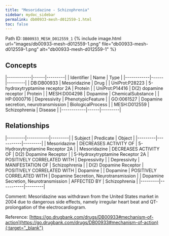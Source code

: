 ```yaml
---
title: "Mesoridazine - Schizophrenia"
sidebar: mydoc_sidebar
permalink: db00933-mesh-d012559-1.html
toc: false 
---
```



Path ID: `DB00933_MESH_D012559_1`
{% include image.html url="images/db00933-mesh-d012559-1.png" file="db00933-mesh-d012559-1.png" alt="db00933-mesh-d012559-1" %}

## Concepts

|------------|------|---------|
| Identifier | Name | Type    |
|------------|------|---------|
| DB:DB00933 | Mesoridazine | Drug |
| UniProt:P28223 | 5-hydroxytryptamine receptor 2A | Protein |
| UniProt:P14416 | D(2) dopamine receptor | Protein |
| MESH:D004298 | Dopamine | ChemicalSubstance |
| HP:0000716 | Depressivity | PhenotypicFeature |
| GO:0061527 | Dopamine secretion, neurotransmission | BiologicalProcess |
| MESH:D012559 | Schizophrenia | Disease |
|------------|------|---------|

## Relationships

|---------|-----------|---------|
| Subject | Predicate | Object  |
|---------|-----------|---------|
| Mesoridazine | DECREASES ACTIVITY OF | 5-Hydroxytryptamine Receptor 2A |
| Mesoridazine | DECREASES ACTIVITY OF | D(2) Dopamine Receptor |
| 5-Hydroxytryptamine Receptor 2A | POSITIVELY CORRELATED WITH | Depressivity |
| Depressivity | MANIFESTATION OF | Schizophrenia |
| D(2) Dopamine Receptor | POSITIVELY CORRELATED WITH | Dopamine |
| Dopamine | POSITIVELY CORRELATED WITH | Dopamine Secretion, Neurotransmission |
| Dopamine Secretion, Neurotransmission | AFFECTED BY | Schizophrenia |
|---------|-----------|---------|

Comment: Mesoridazine was withdrawn from the United States market in 2004 due to dangerous side effects, namely irregular heart beat and QT-prolongation of the electrocardiogram.

Reference: [https://go.drugbank.com/drugs/DB00933#mechanism-of-action](https://go.drugbank.com/drugs/DB00933#mechanism-of-action){:target="_blank"}